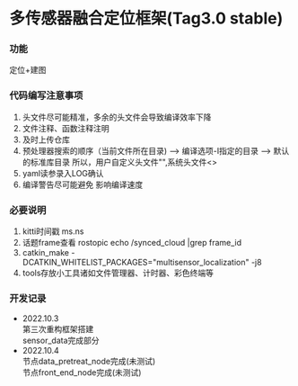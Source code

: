 # 多传感器融合定位框架(Tag3.0 stable)

### 功能
定位+建图





### 代码编写注意事项
1. 头文件尽可能精准，多余的头文件会导致编译效率下降
2. 文件注释、函数注释注明
3. 及时上传仓库
4. 预处理器搜索的顺序（当前文件所在目录) --> 编译选项-I指定的目录 --> 默认的标准库目录
所以，用户自定义头文件"",系统头文件<>
5. yaml读参录入LOG确认
6. 编译警告尽可能避免 影响编译速度

### 必要说明
1. kitti时间戳 ms.ns 
2. 话题frame查看 rostopic echo /synced_cloud |grep frame_id
3. catkin_make -DCATKIN_WHITELIST_PACKAGES="multisensor_localization" -j8
4. tools存放小工具诸如文件管理器、计时器、彩色终端等


### 开发记录
+ 2022.10.3  
第三次重构框架搭建  
sensor_data完成部分
+ 2022.10.4    
节点data_pretreat_node完成(未测试)  
节点front_end_node完成(未测试)